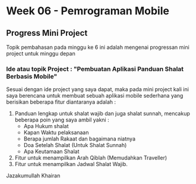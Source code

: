 <h1> Week 06 - Pemrograman Mobile</h1>

<h2>Progress Mini Project </h2>
Topik pembahasan pada minggu ke 6 ini adalah mengenai progressan mini project untuk minggu depan
<h3>Ide atau topik Project : "Pembuatan Aplikasi Panduan Shalat Berbasis Mobile"</h3>
Sesuai dengan ide project yang saya dapat, maka pada mini project kali ini saya berencana untuk membuat sebuah aplikasi mobile sederhana
yang berisikan beberapa fitur diantaranya adalah :

1. Panduan lengkap untuk shalat wajib dan juga shalat sunnah, mencakup beberapa poin yang saya ambil yakni :
   - Apa Hukum shalat
   - Kapan Waktu pelaksanaan
   - Berapa jumlah Rakaat dan bagaimana niatnya
   - Doa Setelah Shalat (Untuk Shalat Sunnah)
   - Apa Keutamaan Shalat
2. Fitur untuk menampilkan Arah Qiblah (Memudahkan Traveller)
3. Fitur untuk menampilkan Jadwal Shalat Wajib.

Jazakumullah Khairan


